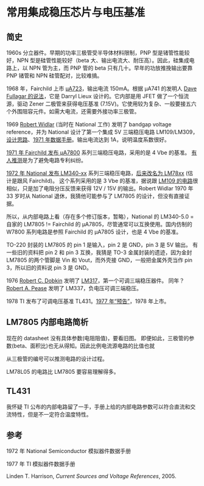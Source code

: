 <h1> 常用集成稳压芯片与电压基准 </h1>

## 简史

1960s 分立器件。早期的功率三极管受半导体材料限制，PNP 型是锗管性能较好，NPN 型是硅管性能较好（beta 大、输出电流大、耐压高）。因此，硅集成电路上，以 NPN 管为主，而 PNP 管的 beta 只有几十。早年的功放推挽输出要靠 PNP 锗管和 NPN 硅管配对，比较难搞。

1968 年，Fairchild 上市 [µA723](https://www.ti.com/lit/ds/symlink/ua723.pdf)，输出电流 150mA。根据 µA741 的发明人 [Dave Fullagar 的说法](https://archive.computerhistory.org/resources/text/Oral_History/Fairchild_at_50/102658281.05.01.acc.pdf)，它是 Darryl Lieux 设计的。它内部是用 JFET 做了一个恒流源，驱动 Zener 二极管来获得电压基准 (7.15V)。它使用较为复杂、一般要接五六个外围阻容元件。如需大电流，还需要外接功率三极管。

1969 [Robert Widlar](https://en.wikipedia.org/wiki/Bob_Widlar) (当时在 National 工作) 发明了 bandgap voltage reference，并为 National 设计了第一个集成 5V 三端稳压电路 LM109/LM309，[设计思路](http://www.ti.com/lit/an/snva512b/snva512b.pdf)、[1971 年数据手册](http://www.bitsavers.org/components/national/_dataBooks/1971_National_Linear_Integrated_Circuits.pdf)。输出电流达到 1A，说明温度系数很好。

[1971 年 Fairchild 发布 µA7800](http://www.bitsavers.org/components/fairchild/_dataBooks/1971_Fairchild_Linear_Integrated_Circuits_Data_Catalog.pdf) 系列三端稳压电路，采用的是 4 Vbe 的基准。
[有人推测](https://www.righto.com/2014/09/reverse-engineering-counterfeit-7805.html)是为了避免电路专利纠纷。

[1972 年 National 发布 LM340-xx](http://www.bitsavers.org/components/national/_dataBooks/1972_National_Linear_Integrated_Circuits.pdf) 系列三端稳压电路，[后来改名为 LM78xx](http://www.bitsavers.org/components/national/_dataBooks/1980_National_Linear_Databook.pdf) (估计是跟风 Fairchild)。
这个系列采用的是 3 Vbe 的基准，据说跟 [LM109 的电路](http://www.ti.com/lit/an/snva512b/snva512b.pdf)很相似，只是加了电阻分压反馈来获得 12V / 15V 的输出。Robert Widlar 1970 年 33 岁时从 National 退休，我猜他可能参与了 LM7805 的设计，但没有直接证据。

所以，从内部电路上看（存在多个修订版本，暂略），National 的 LM340-5.0 = 自家的 LM7805 != Fairchild 的 µA7805，尽管通常可以互换使用。国内仿制的 W7800 系列电路是参照 Fairchild 的 µA7805 设计，也是 4 Vbe 的基准。

TO-220 封装的 LM7805 的 pin 1 是输入，pin 2 是 GND，pin 3 是 5V 输出。
有一些旧的资料把 pin 2 和 pin 3 互换，我猜是 TO-3 金属封装的遗迹，因为金封 LM7805
的两个管脚是 Vin 和 Vout，而外壳接 GND，一般把金属外壳当作 pin 3，所以旧的资料说 pin 3 是 GND。

1976 [Robert C. Dobkin](https://en.wikipedia.org/wiki/Bob_Dobkin) 发明了 [LM317](https://en.wikipedia.org/wiki/LM317)，第一个可调三端稳压器件。
同年？[Robert A. Pease](https://en.wikipedia.org/wiki/Bob_Pease) 发明了 LM337，负电压可调三端稳压。

1978 TI 发布了可调电压基准 TL431。[1977 年“预告”](https://frank.pocnet.net/other/sos/TexasInstruments_TheVoltageRegulatorHandbook_1977.pdf)，1978 年上市。

## LM7805 内部电路简析

现在的 datasheet 没有具体参数(电阻阻值)，要看旧图。
即便如此，三极管的参数(beta、面积比)也无从得知。因此比例电流源电路的比值也就

从三极管的编号可以推测电路的设计过程。

LM78L05 的电路比 LM7805 要容易理解得多。

## TL431

我怀疑 TI 公布的内部电路留了一手，手册上给的内部电路参数可以符合直流和交流特性，但是不一定符合温度特性。

## 参考

1972 年 National Semiconductor 模拟器件数据手册

1977 年 TI 模拟器件数据手册

Linden T. Harrison, _Current Sources and Voltage References_, 2005.
